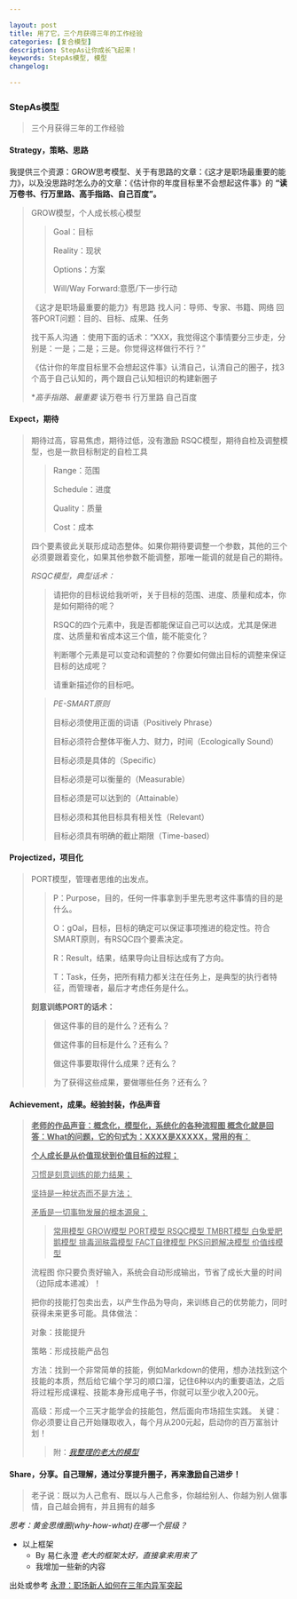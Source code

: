 ```yaml
---

layout: post
title: 用了它，三个月获得三年的工作经验
categories: [复合模型]
description: StepAs让你成长飞起来！
keywords: StepAs模型, 模型
changelog:

---
```



### StepAs模型

> 三个月获得三年的工作经验


#### **Strategy，策略、思路**
  
我提供三个资源：GROW思考模型、关于有思路的文章：《这才是职场最重要的能力》，以及没思路时怎么办的文章：《估计你的年度目标里不会想起这件事》的 **“读万卷书、行万里路、高手指路、自己百度”。**
>
> GROW模型，个人成长核心模型
>
>>Goal：目标
>>
>>Reality：现状
>>
>>Options：方案
>>
>>Will/Way Forward:意愿/下一步行动
>
>《这才是职场最重要的能力》有思路
>找人问：导师、专家、书籍、网络
>回答PORT问题：目的、目标、成果、任务
>
>找干系人沟通 ：使用下面的话术：“XXX，我觉得这个事情要分三步走，分别是：一是；二是；三是。你觉得这样做行不行？”
>
>《估计你的年度目标里不会想起这件事》认清自己，认清自己的圈子，找3个高于自己认知的，两个跟自己认知相识的构建新圈子
>
>**高手指路、最重要*
>读万卷书
>行万里路
>自己百度


#### **Expect，期待**

> 期待过高，容易焦虑，期待过低，没有激励
>RSQC模型，期待自检及调整模型，也是一款目标制定的自检工具
>
>>Range：范围
>>
>>Schedule：进度
>>
>>Quality：质量
>>
>>Cost：成本
>
>四个要素彼此关联形成动态整体。如果你期待要调整一个参数，其他的三个必须要跟着变化，如果其他参数不能调整，那唯一能调的就是自己的期待。
>
>*RSQC模型，典型话术：*
>
>>请把你的目标说给我听听，关于目标的范围、进度、质量和成本，你是如何期待的呢？
>>
>>RSQC的四个元素中，我是否都能保证自己可以达成，尤其是保进度、达质量和省成本这三个值，能不能变化？
>>
>>判断哪个元素是可以变动和调整的？你要如何做出目标的调整来保证目标的达成呢？
>>
>>请重新描述你的目标吧。
>
>>*PE-SMART原则*
>>
>>目标必须使用正面的词语（Positively Phrase）
>>
>>目标必须符合整体平衡人力、财力，时间（Ecologically Sound）
>>
>>目标必须是具体的（Specific）
>>
>>目标必须是可以衡量的（Measurable）
>>
>>目标必须是可以达到的（Attainable）
>>
>>目标必须和其他目标具有相关性（Relevant）
>>
>>目标必须具有明确的截止期限（Time-based）

#### **Projectized，项目化**
  
> PORT模型，管理者思维的出发点。
>
>>P：Purpose，目的，任何一件事拿到手里先思考这件事情的目的是什么。
>>
>>O：gOal，目标，目标的确定可以保证事项推进的稳定性。符合SMART原则，有RSQC四个要素决定。
>>
>>R：Result，结果，结果导向让目标达成有了方向。
>>
>>T：Task，任务，把所有精力都关注在任务上，是典型的执行者特征，而管理者，最后才考虑任务是什么。
>
>
>**刻意训练PORT的话术：**
>>做这件事的目的是什么？还有么？
>>
>>做这件事的目标是什么？还有么？
>>
>>做这件事要取得什么成果？还有么？
>>
>>为了获得这些成果，要做哪些任务？还有么？

####  **Achievement，成果。经验封装，作品声音**

>**<u>老师的作品声音：概念化，模型化，系统化的各种流程图
>概念化就是回答：What的问题，它的句式为：XXXX是XXXXX，常用的有：</u>**
>
>**<u>个人成长是从价值现状到价值目标的过程；</u>**
>
><u>习惯是刻意训练的能力结果；
>
>坚持是一种状态而不是方法；
>
>矛盾是一切事物发展的根本源泉；
>>常用模型
>>GROW模型
>>PORT模型
>>RSQC模型
>>TMBRT模型
>>白兔爱肥鹅模型
>>排毒润肤霜模型
>>FACT自律模型
>> PKS问题解决模型
>>价值线模型</u>
>
>流程图 你只要负责好输入，系统会自动形成输出，节省了成长大量的时间（边际成本递减）！
>
>把你的技能打包卖出去，以产生作品为导向，来训练自己的优势能力，同时获得未来更多可能。具体做法：
>
>对象：技能提升
>
>策略：形成技能产品包
>
>方法：找到一个非常简单的技能，例如Markdown的使用，想办法找到这个技能的本质，然后给它编个学习的顺口溜，记住6种以内的重要语法，之后将过程形成课程、技能本身形成电子书，你就可以至少收入200元。
>
>高级：形成一个三天才能学会的技能包，然后面向市场招生实践。
>关键：你必须要让自己开始赚取收入，每个月从200元起，启动你的百万富翁计划！
>
>>附：[*我整理的老大的模型*](https://mubu.com/doc/4VrG6-Iw3)

####  **Share，分享。自己理解，通过分享提升圈子，再来激励自己进步！**

>
>老子说：既以为人己愈有、既以与人己愈多，你越给别人、你越为别人做事情，自己越会拥有，并且拥有的越多

*思考：黄金思维圈(why-how-what)在哪一个层级？*

- 以上框架 
  - By 易仁永澄 *老大的框架太好，直接拿来用来了*
  - 我增加一些新的内容

出处或参考
[永澄：职场新人如何在三年内异军突起](http://mp.weixin.qq.com/s/GPuejxh7bsN_SCAhbWEdrQ)
